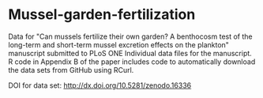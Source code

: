 # Mussel-garden-fertilization
Data for "Can mussels fertilize their own garden? A benthocosm test of the long-term and short-term mussel excretion effects on the plankton" manuscript submitted to PLoS ONE
Individual data files for the manuscript. R code in Appendix B of the paper includes code to automatically download the data sets from GitHub using RCurl. 

DOI for data set:
http://dx.doi.org/10.5281/zenodo.16336


